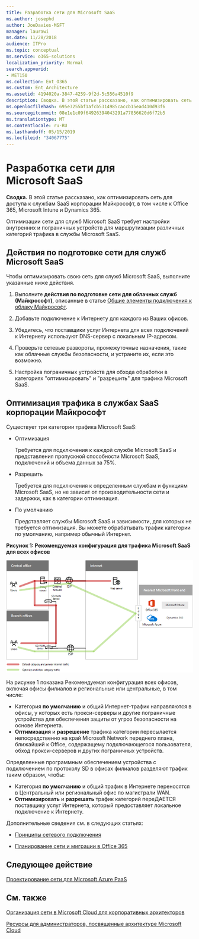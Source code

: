 ```yaml
---
title: Разработка сети для Microsoft SaaS
ms.author: josephd
author: JoeDavies-MSFT
manager: laurawi
ms.date: 11/28/2018
audience: ITPro
ms.topic: conceptual
ms.service: o365-solutions
localization_priority: Normal
search.appverid:
- MET150
ms.collection: Ent_O365
ms.custom: Ent_Architecture
ms.assetid: 4194020a-3847-4259-9f2d-5c556a4510f9
description: Сводка. В этой статье рассказано, как оптимизировать сеть для доступа к службам SaaS корпорации Майкрософт, в том числе к Office 365, Microsoft Intune и Dynamics 365.
ms.openlocfilehash: 695e3255bf1afcb5314985caccb15ead410d93f6
ms.sourcegitcommit: 08e1e1c09f64926394043291a77856620d6f72b5
ms.translationtype: MT
ms.contentlocale: ru-RU
ms.lasthandoff: 05/15/2019
ms.locfileid: "34067775"
---
```

# <a name="designing-networking-for-microsoft-saas"></a>Разработка сети для Microsoft SaaS

 **Сводка.** В этой статье рассказано, как оптимизировать сеть для доступа к службам SaaS корпорации Майкрософт, в том числе к Office 365, Microsoft Intune и Dynamics 365.
  
Оптимизации сети для служб Microsoft SaaS требует настройки внутренних и пограничных устройств для маршрутизации различных категорий трафика в службы Microsoft SaaS.
  
## <a name="steps-to-prepare-your-network-for-microsoft-saas-services"></a>Действия по подготовке сети для служб Microsoft SaaS

Чтобы оптимизировать свою сеть для служб Microsoft SaaS, выполните указанные ниже действия.
  
1. Выполните **действия по подготовке сети для облачных служб (Майкрософт)**, описанные в статье [Общие элементы подключения к облаку Майкрософт](common-elements-of-microsoft-cloud-connectivity.md).
    
2. Добавьте подключение к Интернету для каждого из Ваших офисов.
    
3. Убедитесь, что поставщики услуг Интернета для всех подключений к Интернету используют DNS-сервер с локальным IP-адресом.
    
4. Проверьте сетевые развороты, промежуточные назначения, такие как облачные службы безопасности, и устраните их, если это возможно.
    
5. Настройка пограничных устройств для обхода обработки в категориях "оптимизировать" и "разрешить" для трафика Microsoft SaaS.

## <a name="optimizing-traffic-to-microsofts-saas-services"></a>Оптимизация трафика в службах SaaS корпорации Майкрософт    

Существует три категории трафика Microsoft SaaS:

- Оптимизация

  Требуется для подключения к каждой службе Microsoft SaaS и представления пропускной способности Microsoft SaaS, подключений и объема данных за 75%.

- Разрешить

  Требуется для подключения к определенным службам и функциям Microsoft SaaS, но не зависит от производительности сети и задержки, как в категории оптимизация.

- По умолчанию

  Представляет службы Microsoft SaaS и зависимости, для которых не требуется оптимизация. Вы можете обрабатывать трафик категории по умолчанию, например обычный Интернет.


**Рисунок 1: Рекомендуемая конфигурация для трафика Microsoft SaaS для всех офисов**

![Рисунок 1: Рекомендуемая конфигурация для трафика Microsoft SaaS для всех офисов](media/Network-Poster/SaaS1.png)

На рисунке 1 показана Рекомендуемая конфигурация всех офисов, включая офисы филиалов и региональные или центральные, в том числе:

- Категория **по умолчанию** и общий Интернет-трафик направляются в офисы, у которых есть прокси-серверы и другие пограничные устройства для обеспечения защиты от угроз безопасности на основе Интернета.
- **Оптимизация** и **разрешение** трафика категории пересылается непосредственно на край Microsoft Network переднего плана, ближайший к Office, содержащему подключающегося пользователя, обход прокси-серверов и других пограничных устройств.

Определенные программным обеспечением устройства с подключением по протоколу SD в офисах филиалов разделяют трафик таким образом, чтобы: 

- Категория **по умолчанию** и общий трафик в Интернете переносятся в Центральный или региональный офис по магистрали WAN. 
- **Оптимизировать** и **разрешать** трафик категорий переДАЕТСЯ поставщику услуг Интернета, который предоставляет локальное подключение к Интернету.
  
Дополнительные сведения см. в следующих статьях:
  
- [Принципы сетевого подключения](https://aka.ms/expressrouteoffice365)

- [Планирование сети и миграции в Office 365](https://aka.ms/tune)
    
## <a name="next-step"></a>Следующее действие

[Проектирование сети для Microsoft Azure PaaS](designing-networking-for-microsoft-azure-paas.md)
    
## <a name="see-also"></a>См. также

[Организация сети в Microsoft Cloud для корпоративных архитекторов](microsoft-cloud-networking-for-enterprise-architects.md)
  
[Ресурсы для администраторов, посвященные архитектуре Microsoft Cloud](microsoft-cloud-it-architecture-resources.md)

